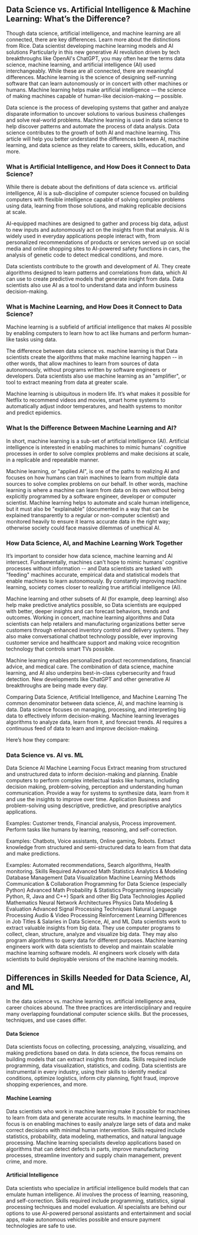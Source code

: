 ## Data Science vs. Artificial Intelligence & Machine Learning: What’s the Difference?
Though data science, artificial intelligence, and machine learning are all connected, there are key differences. Learn more about the distinctions from Rice.
Data scientist developing machine learning models and AI solutions
Particularly in this new generative AI revolution driven by tech breakthroughs like OpenAI's ChatGPT, you may often hear the terms data science, machine learning, and artificial intelligence (AI) used interchangeably. While these are all connected, there are meaningful differences. Machine learning is the science of designing self-running software that can learn autonomously or in concert with other machines or humans. Machine learning helps make artificial intelligence — the science of making machines capable of human-like decision-making — possible.

Data science is the process of developing systems that gather and analyze disparate information to uncover solutions to various business challenges and solve real-world problems. Machine learning is used in data science to help discover patterns and automate the process of data analysis. Data science contributes to the growth of both AI and machine learning. This article will help you better understand the differences between AI, machine learning, and data science as they relate to careers, skills, education, and more.

### What is Artificial Intelligence, and How Does it Connect to Data Science?
While there is debate about the definitions of data science vs. artificial intelligence, AI is a sub-discipline of computer science focused on building computers with flexible intelligence capable of solving complex problems using data, learning from those solutions, and making replicable decisions at scale.

AI-equipped machines are designed to gather and process big data, adjust to new inputs and autonomously act on the insights from that analysis. AI is widely used in everyday applications people interact with, from personalized recommendations of products or services served up on social media and online shopping sites to AI-powered safety functions in cars, the analysis of genetic code to detect medical conditions, and more.

Data scientists contribute to the growth and development of AI. They create algorithms designed to learn patterns and correlations from data, which AI can use to create predictive models that generate insight from data. Data scientists also use AI as a tool to understand data and inform business decision-making.

### What is Machine Learning, and How Does it Connect to Data Science?
Machine learning is a subfield of artificial intelligence that makes AI possible by enabling computers to learn how to act like humans and perform human-like tasks using data.

The difference between data science vs. machine learning is that Data scientists create the algorithms that make machine learning happen -- in other words, that allow machines to learn from sources of data autonomously, without programs written by software engineers or developers. Data scientists also use machine learning as an "amplifier", or tool to extract meaning from data at greater scale.

Machine learning is ubiquitous in modern life. It’s what makes it possible for Netflix to recommend videos and movies, smart home systems to automatically adjust indoor temperatures, and health systems to monitor and predict epidemics.

### What Is the Difference Between Machine Learning and AI?
In short, machine learning is a sub-set of artificial intelligence (AI). Artificial intelligence is interested in enabling machines to mimic humans' cognitive processes in order to solve complex problems and make decisions at scale, in a replicable and repeatable manner.

Machine learning, or "applied AI", is one of the paths to realizing AI and focuses on how humans can train machines to learn from multiple data sources to solve complex problems on our behalf. In other words, machine learning is where a machine can learn from data on its own without being explicitly programmed by a software engineer, developer or computer scientist. Machine learning helps to automate and scale human intelligence, but it must also be "explainable" (documented in a way that can be explained transparently to a regular or non-computer scientist) and monitored heavily to ensure it learns accurate data in the right way; otherwise society could face massive dilemmas of unethical AI.

### How Data Science, AI, and Machine Learning Work Together
It’s important to consider how data science, machine learning and AI intersect. Fundamentally, machines can't hope to mimic humans' cognitive processes without information -- and Data scientists are tasked with "feeding" machines accurate, empirical data and statistical models that enable machines to learn autonomously. By constantly improving machine learning, society comes closer to realizing true artificial intelligence (AI).

Machine learning and other subsets of AI (for example, deep learning) also help make predictive analytics possible, so Data scientists are equipped with better, deeper insights and can forecast behaviors, trends and outcomes. Working in concert, machine learning algorithms and Data scientists can help retailers and manufacturing organizations better serve customers through enhanced inventory control and delivery systems. They also make conversational chatbot technology possible, ever improving customer service and healthcare support and making voice recognition technology that controls smart TVs possible.

Machine learning enables personalized product recommendations, financial advice, and medical care. The combination of data science, machine learning, and AI also underpins best-in-class cybersecurity and fraud detection. New developments like ChatGPT and other generative AI breakthroughs are being made every day.

Comparing Data Science, Artificial Intelligence, and Machine Learning
The common denominator between data science, AI, and machine learning is data. Data science focuses on managing, processing, and interpreting big data to effectively inform decision-making. Machine learning leverages algorithms to analyze data, learn from it, and forecast trends. AI requires a continuous feed of data to learn and improve decision-making.

Here’s how they compare:

### Data Science vs. AI vs. ML
Data Science	AI	Machine Learning
Focus	Extract meaning from structured and unstructured data to inform decision-making and planning.	Enable computers to perform complex intellectual tasks like humans, including decision making, problem-solving, perception and understanding human communication.	Provide a way for systems to synthesize data, learn from it and use the insights to improve over time.
Application	Business and problem-solving using descriptive, predictive, and prescriptive analytics applications.


Examples: Customer trends, Financial analysis, Process improvement.	Perform tasks like humans by learning, reasoning, and self-correction.


Examples: Chatbots, Voice assistants, Online gaming, Robots.	Extract knowledge from structured and semi-structured data to learn from that data and make predictions.


Examples: Automated recommendations, Search algorithms, Health monitoring.
Skills Required	
Advanced Math
Statistics
Analytics & Modeling
Database Management
Data Visualization
Machine Learning Methods
Communication & Collaboration
Programming for Data Science (especially Python)
Advanced Math
Probability & Statistics
Programming (especially Python, R, Java and C++)
Spark and other Big Data Technologies
Applied Mathematics
Neural Network Architectures
Physics
Data Modeling & Evaluation
Advanced Signal Processing Techniques
Natural Language Processing
Audio & Video Processing
Reinforcement Learning
Differences in Job Titles & Salaries in Data Science, AI, and ML
Data scientists work to extract valuable insights from big data. They use computer programs to collect, clean, structure, analyze and visualize big data. They may also program algorithms to query data for different purposes. Machine learning engineers work with data scientists to develop and maintain scalable machine learning software models. AI engineers work closely with data scientists to build deployable versions of the machine learning models.



## Differences in Skills Needed for Data Science, AI, and ML
In the data science vs. machine learning vs. artificial intelligence area, career choices abound. The three practices are interdisciplinary and require many overlapping foundational computer science skills. But the processes, techniques, and use cases differ.

#### Data Science

Data scientists focus on collecting, processing, analyzing, visualizing, and making predictions based on data. In data science, the focus remains on building models that can extract insights from data. Skills required include programming, data visualization, statistics, and coding. Data scientists are instrumental in every industry, using their skills to identify medical conditions, optimize logistics, inform city planning, fight fraud, improve shopping experiences, and more.

#### Machine Learning

Data scientists who work in machine learning make it possible for machines to learn from data and generate accurate results. In machine learning, the focus is on enabling machines to easily analyze large sets of data and make correct decisions with minimal human intervention. Skills required include statistics, probability, data modeling, mathematics, and natural language processing. Machine learning specialists develop applications based on algorithms that can detect defects in parts, improve manufacturing processes, streamline inventory and supply chain management, prevent crime, and more.

#### Artificial Intelligence

Data scientists who specialize in artificial intelligence build models that can emulate human intelligence. AI involves the process of learning, reasoning, and self-correction. Skills required include programming, statistics, signal processing techniques and model evaluation. AI specialists are behind our options to use AI-powered personal assistants and entertainment and social apps, make autonomous vehicles possible and ensure payment technologies are safe to use.

